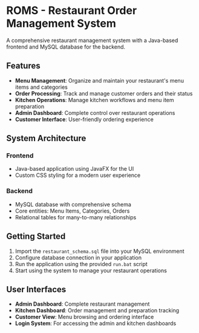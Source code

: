 # ROMS - Restaurant Order Management System

A comprehensive restaurant management system with a Java-based frontend and MySQL database for the backend.

## Features

- **Menu Management**: Organize and maintain your restaurant's menu items and categories
- **Order Processing**: Track and manage customer orders and their status
- **Kitchen Operations**: Manage kitchen workflows and menu item preparation
- **Admin Dashboard**: Complete control over restaurant operations
- **Customer Interface**: User-friendly ordering experience

## System Architecture

### Frontend

- Java-based application using JavaFX for the UI
- Custom CSS styling for a modern user experience

### Backend

- MySQL database with comprehensive schema
- Core entities: Menu Items, Categories, Orders
- Relational tables for many-to-many relationships

## Getting Started

1. Import the `restaurant_schema.sql` file into your MySQL environment
2. Configure database connection in your application
3. Run the application using the provided `run.bat` script
4. Start using the system to manage your restaurant operations

## User Interfaces

- **Admin Dashboard**: Complete restaurant management
- **Kitchen Dashboard**: Order management and preparation tracking
- **Customer View**: Menu browsing and ordering interface
- **Login System**: For accessing the admin and kitchen dashboards
